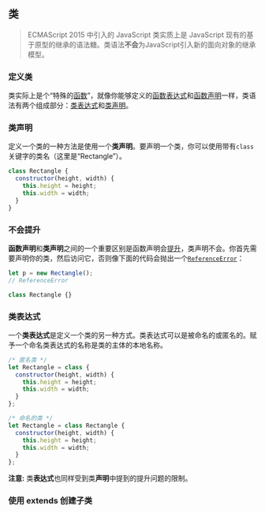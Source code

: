 ## 类

> ECMAScript 2015 中引入的 JavaScript 类实质上是 JavaScript 现有的基于原型的继承的语法糖。类语法**不会**为JavaScript引入新的面向对象的继承模型。

### 定义类

类实际上是个“特殊的[函数](https://developer.mozilla.org/zh-CN/docs/Web/JavaScript/Reference/Functions)”，就像你能够定义的[函数表达式](https://developer.mozilla.org/zh-CN/docs/Web/JavaScript/Reference/Operators/function)和[函数声明](https://developer.mozilla.org/zh-CN/docs/Web/JavaScript/Reference/Statements/function)一样，类语法有两个组成部分：[类表达式](https://developer.mozilla.org/zh-CN/docs/Web/JavaScript/Reference/Operators/class)和[类声明](https://developer.mozilla.org/zh-CN/docs/Web/JavaScript/Reference/Statements/class)。



### 类声明

定义一个类的一种方法是使用一个**类声明**。要声明一个类，你可以使用带有`class`关键字的类名（这里是“Rectangle”）。

```js
class Rectangle {
  constructor(height, width) {
    this.height = height;
    this.width = width;
  }
}
```

### 不会提升

**函数声明**和**类声明**之间的一个重要区别是函数声明会[提升](https://developer.mozilla.org/en-US/docs/Glossary/Hoisting)，类声明不会。你首先需要声明你的类，然后访问它，否则像下面的代码会抛出一个[`ReferenceError`](https://developer.mozilla.org/zh-CN/docs/Web/JavaScript/Reference/Global_Objects/ReferenceError)：

```js
let p = new Rectangle(); 
// ReferenceError

class Rectangle {}
```



### 类表达式

一个**类表达式**是定义一个类的另一种方式。类表达式可以是被命名的或匿名的。赋予一个命名类表达式的名称是类的主体的本地名称。

```js
/* 匿名类 */ 
let Rectangle = class {
  constructor(height, width) {
    this.height = height;
    this.width = width;
  }
};

/* 命名的类 */ 
let Rectangle = class Rectangle {
  constructor(height, width) {
    this.height = height;
    this.width = width;
  }
};
```

**注意:** 类**表达式**也同样受到类**声明**中提到的提升问题的限制。



### 使用 extends 创建子类